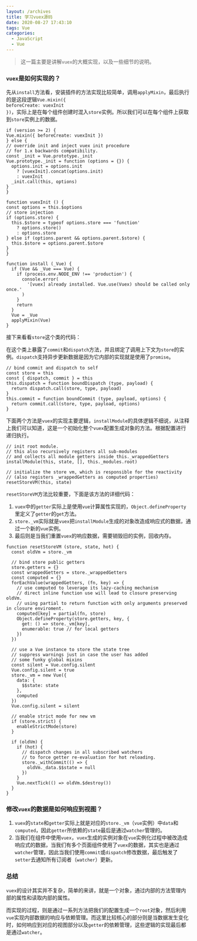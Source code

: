 ```yaml
---
layout: /archives
title: 学习vuex源码
date: 2020-08-27 17:43:10
tags: Vue
categories:
  - JavaScript
  - Vue
---
```

> 这一篇主要是讲解<code>vuex</code>的大概实现，以及一些细节的说明。

### <code>vuex</code>是如何实现的？

先从<code>install</code>方法看，安装插件的方法实现比较简单，调用<code>applyMixin</code>，最后执行的是这段逻辑<code>Vue.mixin({ beforeCreate: vuexInit })</code>，实际上是在每个组件创建时混入<code>store</code>实例。所以我们可以在每个组件上获取到<code>store</code>实例上的数据。

```
if (version >= 2) {
Vue.mixin({ beforeCreate: vuexInit })
} else {
// override init and inject vuex init procedure
// for 1.x backwards compatibility.
const _init = Vue.prototype._init
Vue.prototype._init = function (options = {}) {
  options.init = options.init
    ? [vuexInit].concat(options.init)
    : vuexInit
  _init.call(this, options)
}
}

function vuexInit () {
const options = this.$options
// store injection
if (options.store) {
  this.$store = typeof options.store === 'function'
    ? options.store()
    : options.store
} else if (options.parent && options.parent.$store) {
  this.$store = options.parent.$store
}
}
```

```
function install (_Vue) {
  if (Vue && _Vue === Vue) {
    if (process.env.NODE_ENV !== 'production') {
      console.error(
        '[vuex] already installed. Vue.use(Vuex) should be called only once.'
      )
    }
    return
  }
  Vue = _Vue
  applyMixin(Vue)
}
```

接下来看看<code>store</code>这个类的代码：

在这个类上暴露了<code>commit</code>和<code>dispatch</code>方法，并且绑定了调用上下文为<code>store</code>的实例。<code>dispatch</code>支持异步更新数据是因为它内部的实现就是使用了<code>promise</code>。

```
// bind commit and dispatch to self
const store = this
const { dispatch, commit } = this
this.dispatch = function boundDispatch (type, payload) {
  return dispatch.call(store, type, payload)
}
this.commit = function boundCommit (type, payload, options) {
  return commit.call(store, type, payload, options)
}
```

下面两个方法是<code>vuex</code>的实现主要逻辑，<code>installModule</code>的具体逻辑不细说，从注释上我们可以知道，这是一个初始化整个<code>vuex</code>配置生成对象的方法。根据配置进行递归执行。

```
// init root module.
// this also recursively registers all sub-modules
// and collects all module getters inside this._wrappedGetters
installModule(this, state, [], this._modules.root)

// initialize the store vm, which is responsible for the reactivity
// (also registers _wrappedGetters as computed properties)
resetStoreVM(this, state)
```

<code>resetStoreVM</code>方法比较重要，下面是该方法的详细代码：

1. <code>vuex</code>中的<code>getter</code>实际上是使用<code>vue</code>计算属性实现的，<code>Object.defineProperty</code>里定义了<code>getter</code>的<code>get</code>方法。
2. <code>store._vm</code>实际就是<code>vuex</code>把<code>installModule</code>生成的对象改造成响应式的数据，通过一个新的<code>vue</code>实例。
3. 最后则是当我们重置<code>vuex</code>的响应数据，需要销毁旧的实例，回收内存。

```
function resetStoreVM (store, state, hot) {
  const oldVm = store._vm

  // bind store public getters
  store.getters = {}
  const wrappedGetters = store._wrappedGetters
  const computed = {}
  forEachValue(wrappedGetters, (fn, key) => {
    // use computed to leverage its lazy-caching mechanism
    // direct inline function use will lead to closure preserving oldVm.
    // using partial to return function with only arguments preserved in closure enviroment.
    computed[key] = partial(fn, store)
    Object.defineProperty(store.getters, key, {
      get: () => store._vm[key],
      enumerable: true // for local getters
    })
  })

  // use a Vue instance to store the state tree
  // suppress warnings just in case the user has added
  // some funky global mixins
  const silent = Vue.config.silent
  Vue.config.silent = true
  store._vm = new Vue({
    data: {
      $$state: state
    },
    computed
  })
  Vue.config.silent = silent

  // enable strict mode for new vm
  if (store.strict) {
    enableStrictMode(store)
  }

  if (oldVm) {
    if (hot) {
      // dispatch changes in all subscribed watchers
      // to force getter re-evaluation for hot reloading.
      store._withCommit(() => {
        oldVm._data.$$state = null
      })
    }
    Vue.nextTick(() => oldVm.$destroy())
  }
}
```

### 修改<code>vuex</code>的数据是如何响应到视图？

1. <code>vuex</code>的<code>state</code>和<code>getter</code>实际上就是对应的<code>store._vm</code>（<code>vue</code>实例）中<code>data</code>和<code>computed</code>，因此<code>getter</code>所依赖的<code>state</code>最后是通过<code>watcher</code>管理的。
2. 当我们在组件中使用<code>vuex</code>，<code>vuex</code>生成的实例对象在<code>vue</code>实例化过程中被改造成响应式的数据，当我们有多个页面组件使用了<code>vuex</code>的数据，其实也是通过<code>watcher</code>管理，因此当我们使用<code>commit</code>或<code>dispatch</code>修改数据，最后触发了<code>setter</code>去通知所有订阅者（<code>watcher</code>）更新。

### 总结

<code>vuex</code>的设计其实并不复杂，简单的来讲，就是一个对象，通过内部的方法管理内部的属性和读取内部的属性。

而实现的过程，则是通过一系列方法把我们的配置生成一个<code>root</code>对象，然后利用<code>vue</code>实现内部数据的响应与依赖管理。而这里比较核心的部分则是当数据发生变化时，如何响应到对应的视图部分以及<code>getter</code>的依赖管理，这些逻辑的实现最后都是通过<code>watcher</code>。

